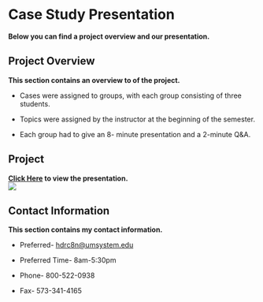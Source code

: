 # Case Study Presentation
**Below you can find a project overview and our presentation.**
## Project Overview
**This section contains an overview to of the project.**
* Cases were assigned to groups, with each group consisting of three students.

* Topics were assigned by the instructor at the beginning of the semester.

* Each group had to give an 8- minute presentation and a 2-minute Q&A.

## Project 
**[Click Here](https://prezi.com/view/i93pMRXtseJokX9t2Cn5/) to view the presentation.**  
<img src="https://prezi.com/view/i93pMRXtseJokX9t2Cn5/"/>

## Contact Information
**This section contains my contact information.**
* Preferred- hdrc8n@umsystem.edu

* Preferred Time- 8am-5:30pm 

* Phone- 800-522-0938

* Fax- 573-341-4165
